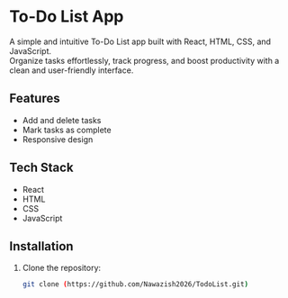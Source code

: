 # To-Do List App

A simple and intuitive To-Do List app built with React, HTML, CSS, and JavaScript.  
Organize tasks effortlessly, track progress, and boost productivity with a clean and user-friendly interface.

## Features
- Add and delete tasks
- Mark tasks as complete
- Responsive design

## Tech Stack
- React
- HTML
- CSS
- JavaScript

## Installation
1. Clone the repository:
   ```bash
   git clone (https://github.com/Nawazish2026/TodoList.git)
